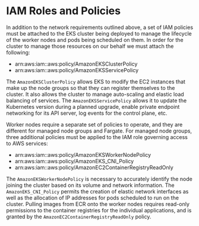 # IAM Roles and Policies
In addition to the network requirements outlined above, a set of IAM policies must be attached to the EKS cluster being deployed to manage the lifecycle of the worker nodes and pods being scheduled on them. In order for the cluster to manage those resources on our behalf we must attach the following:
* arn:aws:iam::aws:policy/AmazonEKSClusterPolicy
* arn:aws:iam::aws:policy/AmazonEKSServicePolicy

The `AmazonEKSClusterPolicy` allows EKS to modify the EC2 instances that make up the node groups so that they can register themselves to the cluster. It also allows the cluster to manage auto-scaling and elastic load balancing of services. The `AmazonEKSServicePolicy` allows it to update the Kubernetes version during a planned upgrade, enable private endpoint networking for its API server, log events for the control plane, etc.

Worker nodes require a separate set of policies to operate, and they are different for managed node groups and Fargate. For managed node groups, three additional policies must be applied to the IAM role governing access to AWS services:
* arn:aws:iam::aws:policy/AmazonEKSWorkerNodePolicy
* arn:aws:iam::aws:policy/AmazonEKS_CNI_Policy
* arn:aws:iam::aws:policy/AmazonEC2ContainerRegistryReadOnly

The `AmazonEKSWorkerNodePolicy` is necessary to accurately identify the node joining the cluster based on its volume and network information. The `AmazonEKS_CNI_Policy` permits the creation of elastic network interfaces as well as the allocation of IP addresses for pods scheduled to run on the cluster. Pulling images from ECR onto the worker nodes requires read-only permissions to the container registries for the individual applications, and is granted by the `AmazonEC2ContainerRegistryReadOnly` policy.

